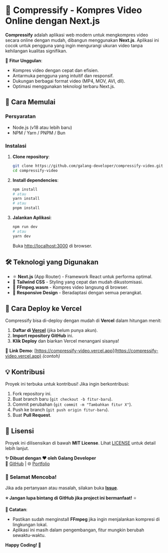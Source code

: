 # **📂 Compressify - Kompres Video Online dengan Next.js**  

**Compressify** adalah aplikasi web modern untuk mengkompres video secara online dengan mudah, dibangun menggunakan **Next.js**. Aplikasi ini cocok untuk pengguna yang ingin mengurangi ukuran video tanpa kehilangan kualitas signifikan.  

🚀 **Fitur Unggulan**:  
- Kompres video dengan cepat dan efisien.  
- Antarmuka pengguna yang intuitif dan responsif.  
- Dukungan berbagai format video (MP4, MOV, AVI, dll).  
- Optimasi menggunakan teknologi terbaru Next.js.  

## **🎯 Cara Memulai**  

### **Persyaratan**  
- Node.js (v18 atau lebih baru)  
- NPM / Yarn / PNPM / Bun  

### **Instalasi**  
1. **Clone repository**:  
   ```bash
   git clone https://github.com/galang-developer/compressify-video.git
   cd compressify-video
   ```  

2. **Install dependencies**:  
   ```bash
   npm install
   # atau
   yarn install
   # atau
   pnpm install
   ```  

3. **Jalankan Aplikasi**:  
   ```bash
   npm run dev
   # atau
   yarn dev
   ```  
   Buka [http://localhost:3000](http://localhost:3000) di browser.  

## **🛠 Teknologi yang Digunakan**  
- ⚛️ **Next.js** (App Router) - Framework React untuk performa optimal.  
- 🎨 **Tailwind CSS** - Styling yang cepat dan mudah dikustomisasi.  
- 🔄 **FFmpeg.wasm** - Kompres video langsung di browser.  
- 📱 **Responsive Design** - Beradaptasi dengan semua perangkat.  

## **🚀 Cara Deploy ke Vercel**  
Compressify bisa di-deploy dengan mudah di **Vercel** dalam hitungan menit:  
1. **Daftar di [Vercel](https://vercel.com)** (jika belum punya akun).  
2. **Import repository GitHub** ini.  
3. **Klik Deploy** dan biarkan Vercel menangani sisanya!  

🔗 **Link Demo**: [https://compressify-video.vercel.app](https://compressify-video.vercel.app) *(contoh)*  

## **💡 Kontribusi**  
Proyek ini terbuka untuk kontribusi! Jika ingin berkontribusi:  
1. Fork repository ini.  
2. Buat branch baru (`git checkout -b fitur-baru`).  
3. Commit perubahan (`git commit -m "Tambahkan fitur X"`).  
4. Push ke branch (`git push origin fitur-baru`).  
5. Buat **Pull Request**.  

## **📝 Lisensi**  
Proyek ini dilisensikan di bawah **MIT License**. Lihat [LICENSE](LICENSE) untuk detail lebih lanjut.  

**✨ Dibuat dengan ❤️ oleh Galang Developer**  
🔗 [GitHub](https://github.com/galang-developer) | 🌐 [Portfolio](https://galang-developer.github.io/)  

### **🎉 Selamat Mencoba!**  
Jika ada pertanyaan atau masalah, silakan buka **[Issue](https://github.com/galang-developer/compressify-video/issues)**.  

**⭐ Jangan lupa bintang di GitHub jika project ini bermanfaat!** ⭐  

**📌 Catatan**:  
- Pastikan sudah menginstall **FFmpeg** jika ingin menjalankan kompresi di lingkungan lokal.  
- Aplikasi ini masih dalam pengembangan, fitur mungkin berubah sewaktu-waktu.  

**Happy Coding! 🚀**